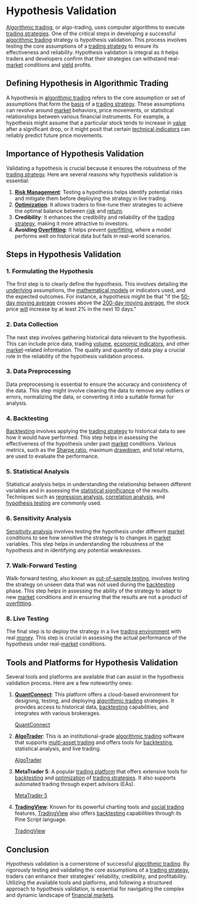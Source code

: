 # Hypothesis Validation

[Algorithmic trading](../a/algorithmic_trading.md), or algo-trading, uses computer algorithms to execute [trading strategies](../t/trading_strategies.md). One of the critical steps in developing a successful [algorithmic trading](../a/algorithmic_trading.md) strategy is hypothesis validation. This process involves testing the core assumptions of a [trading strategy](../t/trading_strategy.md) to ensure its effectiveness and reliability. Hypothesis validation is integral as it helps traders and developers confirm that their strategies can withstand real-[market](../m/market.md) conditions and [yield](../y/yield.md) profits.

## Defining Hypothesis in Algorithmic Trading

A hypothesis in [algorithmic trading](../a/algorithmic_trading.md) refers to the core assumption or set of assumptions that form the [basis](../b/basis.md) of a [trading strategy](../t/trading_strategy.md). These assumptions can revolve around [market](../m/market.md) behaviors, price movements, or statistical relationships between various financial instruments. For example, a hypothesis might assume that a particular stock tends to increase in [value](../v/value.md) after a significant drop, or it might posit that certain [technical indicators](../t/technical_indicators.md) can reliably predict future price movements.

## Importance of Hypothesis Validation

Validating a hypothesis is crucial because it ensures the robustness of the [trading strategy](../t/trading_strategy.md). Here are several reasons why hypothesis validation is essential:

1. **[Risk Management](../r/risk_management.md)**: Testing a hypothesis helps identify potential risks and mitigate them before deploying the strategy in live trading.
2. **[Optimization](../o/optimization.md)**: It allows traders to fine-tune their strategies to achieve the optimal balance between [risk](../r/risk.md) and [return](../r/return.md).
3. **Credibility**: It enhances the credibility and reliability of the [trading strategy](../t/trading_strategy.md), making it more attractive to investors.
4. **Avoiding [Overfitting](../o/overfitting.md)**: It helps prevent [overfitting](../o/overfitting.md), where a model performs well on historical data but fails in real-world scenarios.

## Steps in Hypothesis Validation

### 1. **Formulating the Hypothesis**

The first step is to clearly define the hypothesis. This involves detailing the [underlying](../u/underlying.md) assumptions, the [mathematical models](../m/mathematical_models_in_trading.md) or indicators used, and the expected outcomes. For instance, a hypothesis might be that "if the [50-day moving average](../1/50-day_moving_average.md) crosses above the [200-day moving average](../1/200-day_moving_average.md), the stock price [will](../w/will.md) increase by at least 2% in the next 10 days."

### 2. **Data Collection**

The next step involves gathering historical data relevant to the hypothesis. This can include price data, trading [volume](../v/volume.md), [economic indicators](../e/economic_indicators.md), and other [market](../m/market.md)-related information. The quality and quantity of data play a crucial role in the reliability of the hypothesis validation process.

### 3. **Data Preprocessing**

Data preprocessing is essential to ensure the accuracy and consistency of the data. This step might involve cleaning the data to remove any outliers or errors, normalizing the data, or converting it into a suitable format for analysis.

### 4. **Backtesting**

[Backtesting](../b/backtesting.md) involves applying the [trading strategy](../t/trading_strategy.md) to historical data to see how it would have performed. This step helps in assessing the effectiveness of the hypothesis under past [market](../m/market.md) conditions. Various metrics, such as the [Sharpe ratio](../s/sharpe_ratio.md), maximum [drawdown](../d/drawdown.md), and total returns, are used to evaluate the performance.

### 5. **Statistical Analysis**

Statistical analysis helps in understanding the relationship between different variables and in assessing the [statistical significance](../s/statistical_significance.md) of the results. Techniques such as [regression analysis](../r/regression_analysis.md), [correlation analysis](../c/correlation_analysis.md), and [hypothesis testing](../h/hypothesis_testing.md) are commonly used.

### 6. **Sensitivity Analysis**

[Sensitivity analysis](../s/sensitivity_analysis.md) involves testing the hypothesis under different [market](../m/market.md) conditions to see how sensitive the strategy is to changes in [market](../m/market.md) variables. This step helps in understanding the robustness of the hypothesis and in identifying any potential weaknesses.

### 7. **Walk-Forward Testing**

Walk-forward testing, also known as [out-of-sample testing](../o/out-of-sample_testing.md), involves testing the strategy on unseen data that was not used during the [backtesting](../b/backtesting.md) phase. This step helps in assessing the ability of the strategy to adapt to new [market](../m/market.md) conditions and in ensuring that the results are not a product of [overfitting](../o/overfitting.md).

### 8. **Live Testing**

The final step is to deploy the strategy in a live [trading environment](../t/trading_environment.md) with real [money](../m/money.md). This step is crucial in assessing the actual performance of the hypothesis under real-[market](../m/market.md) conditions.

## Tools and Platforms for Hypothesis Validation

Several tools and platforms are available that can assist in the hypothesis validation process. Here are a few noteworthy ones:

1. **[QuantConnect](../q/quantconnect.md)**: This platform offers a cloud-based environment for designing, testing, and deploying [algorithmic trading](../a/algorithmic_trading.md) strategies. It provides access to historical data, [backtesting](../b/backtesting.md) capabilities, and integrates with various brokerages.

   [QuantConnect](https://www.quantconnect.com/)

2. **[AlgoTrader](../a/algotrader.md)**: This is an institutional-grade [algorithmic trading](../a/algorithmic_trading.md) software that supports [multi-asset trading](../m/multi-asset_trading.md) and offers tools for [backtesting](../b/backtesting.md), statistical analysis, and live trading.

   [AlgoTrader](https://www.algotrader.com/)

3. **MetaTrader 5**: A popular [trading platform](../t/trading_platform.md) that offers extensive tools for [backtesting](../b/backtesting.md) and [optimization](../o/optimization.md) of [trading strategies](../t/trading_strategies.md). It also supports automated trading through expert advisors (EAs).

   [MetaTrader 5](https://www.metatrader5.com/)

4. **[TradingView](../t/tradingview.md)**: Known for its powerful charting tools and [social trading](../s/social_trading.md) features, [TradingView](../t/tradingview.md) also offers [backtesting](../b/backtesting.md) capabilities through its Pine Script language.

   [TradingView](https://www.tradingview.com/)

## Conclusion

Hypothesis validation is a cornerstone of successful [algorithmic trading](../a/algorithmic_trading.md). By rigorously testing and validating the core assumptions of a [trading strategy](../t/trading_strategy.md), traders can enhance their strategies' reliability, credibility, and profitability. Utilizing the available tools and platforms, and following a structured approach to hypothesis validation, is essential for navigating the complex and dynamic landscape of [financial markets](../f/financial_market.md).